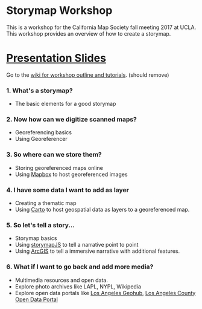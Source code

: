 # Storymap Workshop
This is a workshop for the California Map Society fall meeting 2017 at UCLA. This workshop provides an overview of how to create a storymap. 

# [Presentation Slides](http://slides.com/omarureta/maptimela_10-11#/)

Go to the [wiki for workshop outline and tutorials](https://github.com/andyrutkowski/storymap_workshop/wiki). (should remove)

###  1. What's a storymap?
* The basic elements for a good storymap
###  2. Now how can we digitize scanned maps?
* Georeferencing basics
* Using Georeferencer
###  3. So where can we store them?
* Storing georeferenced maps online
* Using [Mapbox](http://www.mapbox.com) to host georeferenced images
###  4. I have some data I want to add as layer
* Creating a thematic map
* Using [Carto](http://www.carto.com) to host geospatial data as layers to a georeferenced map.
###  5. So let's tell a story...
* Storymap basics
* Using [storymapJS](https://storymap.knightlab.com/) to tell a narrative point to point
* Using [ArcGIS](https://storymaps.arcgis.com/en/) to tell a immersive narrative with additional features.
###  6. What if I want to go back and add more media?
* Multimedia resources and open data.
* Explore photo archives like LAPL, NYPL, Wikipedia
* Explore open data portals like [Los Angeles Geohub](http://geohub.lacity.org/), [Los Angeles County Open Data Portal](http://geohub.lacity.org/)
